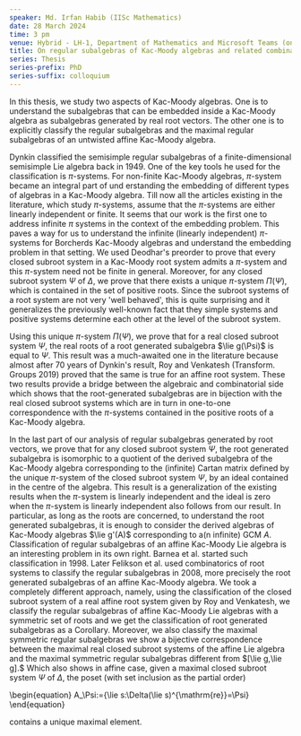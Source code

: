 ```yaml
---
speaker: Md. Irfan Habib (IISc Mathematics)
date: 28 March 2024
time: 3 pm
venue: Hybrid - LH-1, Department of Mathematics and Microsoft Teams (online) 
title: On regular subalgebras of Kac-Moody algebras and related combinatorics
series: Thesis
series-prefix: PhD
series-suffix: colloquium
---
```


In this thesis, we study two aspects of Kac-Moody algebras. One is to understand the subalgebras that can be embedded inside a Kac-Moody algebra as subalgebras
generated by real root vectors. The other one is to explicitly classify the regular subalgebras and the maximal regular subalgebras of an untwisted affine Kac-Moody algebra.

Dynkin classified the semisimple regular subalgebras of a finite-dimensional semisimple Lie algebra back in $1949.$ One of the key tools he used for the classification is
$\pi$-systems. For non-finite Kac-Moody algebras, $\pi$-system became an integral part of und erstanding the embedding of different types of algebras in a Kac-Moody algebra.
Till now all the articles existing in the literature, which study $\pi$-systems, assume that the $\pi$-systems are either linearly independent or finite. It seems that our
work is the first one to address infinite $\pi$ systems in the context of the embedding problem. This paves a way for us to understand the infinite (linearly independent)
$\pi$-systems for Borcherds Kac-Moody algebras and understand the embedding problem in that setting. We used Deodhar's preorder to prove that every closed subroot system
in a Kac-Moody root system admits a $\pi$-system and this $\pi$-system need not be finite in general. Moreover, for any closed subroot system $\Psi$ of $\Delta,$ we prove
that there exists a unique $\pi$-system $\Pi(\Psi),$ which is contained in the set of positive roots. Since the subroot systems of a root system are not very 'well behaved',
this is quite surprising and it generalizes the previously well-known fact that they simple systems and positive systems determine each other at the level of the subroot system.

Using this unique $\pi$-system $\Pi(\Psi)$, we prove that for a real closed subroot system $\Psi,$ the real roots of a root generated subalgebra $\lie g(\Psi)$ is equal to $\Psi$.
This result was a much-awaited one in the literature because almost after $70$ years of Dynkin's result, Roy and Venkatesh (Transform. Groups 2019) proved that the same is true
for an affine root system. These two results provide a bridge between the algebraic and combinatorial side which shows that the root-generated subalgebras are in bijection with
the real closed subroot systems which are in turn in one-to-one correspondence with the $\pi$-systems contained in the positive roots of a Kac-Moody algebra.

In the last part of our analysis of regular subalgebras generated by root vectors, we prove that for any closed subroot system $\Psi,$ the root generated subalgebra is isomorphic
to a quotient of the derived subalgebra of the Kac-Moody algebra corresponding to the (infinite) Cartan matrix defined by the unique $\pi$-system of the closed subroot system
$\Psi,$ by an ideal contained in the centre of the algebra. This result is a generalization of the existing results when the $\pi$-system is linearly independent and the ideal is
zero when the $\pi$-system is linearly independent also follows from our result. In particular, as long as the roots are concerned, to understand the root generated subalgebras,
it is enough to consider the derived algebras of Kac-Moody algebras $\lie g'(A)$ corresponding to a(n infinite) GCM $A.$ Classification of regular subalgebras of an affine Kac-Moody
Lie algebra is an interesting problem in its own right. Barnea et al. started such classification in $1998.$ Later Felikson et al. used combinatorics of root systems to classify the
regular subalgebras in 2008, more precisely the root generated subalgebras of an affine Kac-Moody algebra. We took a completely different approach, namely, using the classification of
the closed subroot system of a real affine root system given by Roy and Venkatesh, we classify the regular subalgebras of affine Kac-Moody Lie algebras with a symmetric set of roots
and we get the classification of root generated subalgebras as a Corollary. Moreover, we also classify the maximal symmetric regular subalgebras we show a bijective correspondence
between the maximal real closed subroot systems of the affine Lie algebra and the maximal symmetric regular subalgebras different from $[\lie g,\lie g].$ Which also shows in affine case,
given a maximal closed subroot system $\Psi$ of $\Delta,$ the poset (with set inclusion as the partial order)

\begin{equation}
A_\Psi:=\{\lie s:\Delta(\lie s)^{\mathrm{re}}=\Psi\}
\end{equation}

contains a unique maximal element.
